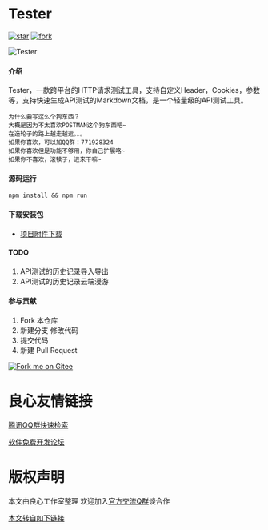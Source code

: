 
# Tester  
[![star](https://gitee.com/hamm/tester/badge/star.svg?theme=white)](https://gitee.com/hamm/tester/stargazers)
[![fork](https://gitee.com/hamm/tester/badge/fork.svg?theme=white)](https://gitee.com/hamm/tester/members)

![Tester](https://images.gitee.com/uploads/images/2019/1022/004829_9dd2f945_145025.jpeg "Tester")



#### 介绍
Tester，一款跨平台的HTTP请求测试工具，支持自定义Header，Cookies，参数等，支持快速生成API测试的Markdown文档，是一个轻量级的API测试工具。

```
为什么要写这么个狗东西？
大概是因为不太喜欢POSTMAN这个狗东西吧~
在造轮子的路上越走越远。。。
如果你喜欢，可以加QQ群：771928324
如果你喜欢但是功能不够用，你自己扩展咯~
如果你不喜欢，滚犊子，进来干嘛~
```

#### 源码运行
```
npm install && npm run
```

#### 下载安装包

- [项目附件下载](http://u.720life.cn/g/2e71d0f0a5c601172267ba20d3a43c6ee7740da44c1d7f016b73ac90e556396a53fd85fc4c2c7619b6033991607dbff0)

#### TODO

1. API测试的历史记录导入导出
2. API测试的历史记录云端漫游

#### 参与贡献

1. Fork 本仓库
2. 新建分支 修改代码
3. 提交代码
4. 新建 Pull Request

[![Fork me on Gitee](https://gitee.com/hamm/tester/widgets/widget_3.svg)](https://gitee.com/hamm/tester)


 # 良心友情链接

[腾讯QQ群快速检索](http://u.720life.cn/s/8cf73f7c)

[软件免费开发论坛](http://u.720life.cn/s/bbb01dc0)

# 版权声明 

本文由良心工作室整理 欢迎加入[官方交流Q群](https://u.720life.cn/s/f2316816)谈合作

[本文转自如下链接](http://u.720life.cn/g/2e71d0f0a5c601172267ba20d3a43c6ea8c99d14fe12c9424d017e667d811eb42d2d20f8aa379cc7476fa4dc6716c38548651f128b83c7a9307c7cccc7314503)